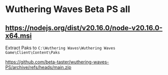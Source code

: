 # Wuthering Waves Beta PS all
https://nodejs.org/dist/v20.16.0/node-v20.16.0-x64.msi
-----------------------------------------------------
Extract Paks to ```C:\Wuthering Waves\Wuthering Waves Game\Client\Content\Paks```

https://github.com/beta-taster/wuthering-waves-PS/archive/refs/heads/main.zip
